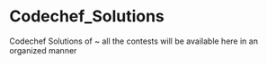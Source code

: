 # Codechef_Solutions
Codechef Solutions of ~ all the contests will be available here in an organized manner
